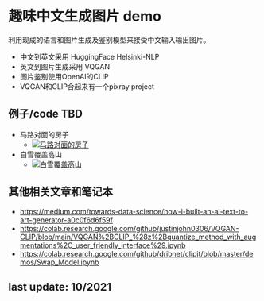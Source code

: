# 趣味中文生成图片 demo
利用现成的语言和图片生成及鉴别模型来接受中文输入输出图片。

- 中文到英文采用 HuggingFace Helsinki-NLP
- 英文到图片生成采用 VQGAN
- 图片鉴别使用OpenAI的CLIP
- VQGAN和CLIP合起来有一个pixray project

## 例子/code TBD
- 马路对面的房子
  - [![马路对面的房子](https://img.youtube.com/vi/48teftF09TM/0.jpg)](https://www.youtube.com/watch?v=48teftF09TM)
- 白雪覆盖高山
  - [![白雪覆盖高山](https://img.youtube.com/vi/-kY6LL3XoV0/0.jpg)](https://www.youtube.com/watch?v=-kY6LL3XoV0)

## 其他相关文章和笔记本
- https://medium.com/towards-data-science/how-i-built-an-ai-text-to-art-generator-a0c0f6d6f59f
- https://colab.research.google.com/github/justinjohn0306/VQGAN-CLIP/blob/main/VQGAN%2BCLIP_%28z%2Bquantize_method_with_augmentations%2C_user_friendly_interface%29.ipynb
- https://colab.research.google.com/github/dribnet/clipit/blob/master/demos/Swap_Model.ipynb

## last update: 10/2021
